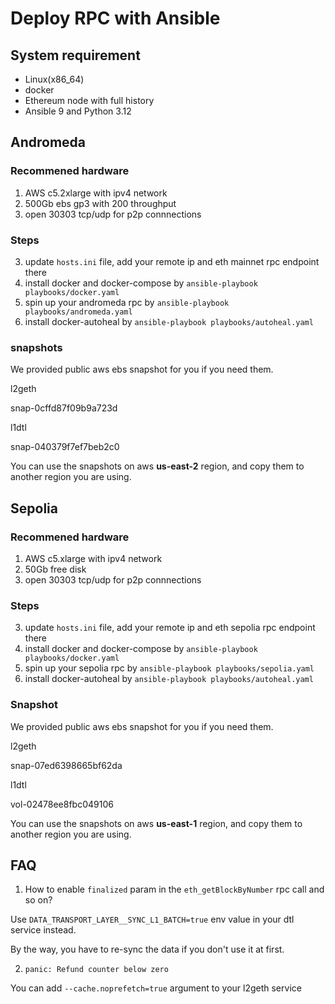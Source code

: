 # Deploy RPC with Ansible

## System requirement

- Linux(x86_64)
- docker
- Ethereum node with full history
- Ansible 9 and Python 3.12

## Andromeda

### Recommened hardware

1. AWS c5.2xlarge with ipv4 network
2. 500Gb ebs gp3 with 200 throughput
3. open 30303 tcp/udp for p2p connnections

### Steps

3. update `hosts.ini` file, add your remote ip and eth mainnet rpc endpoint there
4. install docker and docker-compose by `ansible-playbook playbooks/docker.yaml`
5. spin up your andromeda rpc by `ansible-playbook playbooks/andromeda.yaml`
6. install docker-autoheal by `ansible-playbook playbooks/autoheal.yaml`

### snapshots

We provided public aws ebs snapshot for you if you need them.

l2geth

snap-0cffd87f09b9a723d

l1dtl

snap-040379f7ef7beb2c0

You can use the snapshots on aws **us-east-2** region, and copy them to another region you are using.

## Sepolia

### Recommened hardware

1. AWS c5.xlarge with ipv4 network
2. 50Gb free disk
3. open 30303 tcp/udp for p2p connnections

### Steps

3. update `hosts.ini` file, add your remote ip and eth sepolia rpc endpoint there
4. install docker and docker-compose by `ansible-playbook playbooks/docker.yaml`
5. spin up your sepolia rpc by `ansible-playbook playbooks/sepolia.yaml`
6. install docker-autoheal by `ansible-playbook playbooks/autoheal.yaml`

### Snapshot

We provided public aws ebs snapshot for you if you need them.

l2geth

snap-07ed6398665bf62da

l1dtl

vol-02478ee8fbc049106

You can use the snapshots on aws **us-east-1** region, and copy them to another region you are using.

## FAQ

1. How to enable `finalized` param in the `eth_getBlockByNumber` rpc call and so on?

Use `DATA_TRANSPORT_LAYER__SYNC_L1_BATCH=true` env value in your dtl service instead.

By the way, you have to re-sync the data if you don't use it at first.

2. `panic: Refund counter below zero`

You can add `--cache.noprefetch=true` argument to your l2geth service
